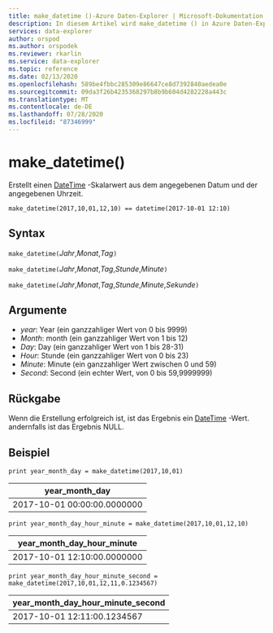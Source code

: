 ```yaml
---
title: make_datetime ()-Azure Daten-Explorer | Microsoft-Dokumentation
description: In diesem Artikel wird make_datetime () in Azure Daten-Explorer beschrieben.
services: data-explorer
author: orspod
ms.author: orspodek
ms.reviewer: rkarlin
ms.service: data-explorer
ms.topic: reference
ms.date: 02/13/2020
ms.openlocfilehash: 589be4fbbc285309e86647ce8d7392840aedea0e
ms.sourcegitcommit: 09da3f26b4235368297b8b9b604d4282228a443c
ms.translationtype: MT
ms.contentlocale: de-DE
ms.lasthandoff: 07/28/2020
ms.locfileid: "87346999"
---
```

# <a name="make_datetime"></a>make_datetime()

Erstellt einen [DateTime](./scalar-data-types/datetime.md) -Skalarwert aus dem angegebenen Datum und der angegebenen Uhrzeit.

```kusto
make_datetime(2017,10,01,12,10) == datetime(2017-10-01 12:10)
```

## <a name="syntax"></a>Syntax

`make_datetime(`*Jahr*,*Monat*,*Tag*`)`

`make_datetime(`*Jahr*,*Monat*,*Tag*,*Stunde*,*Minute*`)`

`make_datetime(`*Jahr*,*Monat*,*Tag*,*Stunde*,*Minute*,*Sekunde*`)`

## <a name="arguments"></a>Argumente

* *year*: Year (ein ganzzahliger Wert von 0 bis 9999)
* *Month*: month (ein ganzzahliger Wert von 1 bis 12)
* *Day*: Day (ein ganzzahliger Wert von 1 bis 28-31)
* *Hour*: Stunde (ein ganzzahliger Wert von 0 bis 23)
* *Minute*: Minute (ein ganzzahliger Wert zwischen 0 und 59)
* *Second*: Second (ein echter Wert, von 0 bis 59,9999999)

## <a name="returns"></a>Rückgabe

Wenn die Erstellung erfolgreich ist, ist das Ergebnis ein [DateTime](./scalar-data-types/datetime.md) -Wert. andernfalls ist das Ergebnis NULL.
 
## <a name="example"></a>Beispiel

```kusto
print year_month_day = make_datetime(2017,10,01)
```

|year_month_day|
|---|
|2017-10-01 00:00:00.0000000|




```kusto
print year_month_day_hour_minute = make_datetime(2017,10,01,12,10)
```

|year_month_day_hour_minute|
|---|
|2017-10-01 12:10:00.0000000|




```kusto
print year_month_day_hour_minute_second = make_datetime(2017,10,01,12,11,0.1234567)
```

|year_month_day_hour_minute_second|
|---|
|2017-10-01 12:11:00.1234567|

